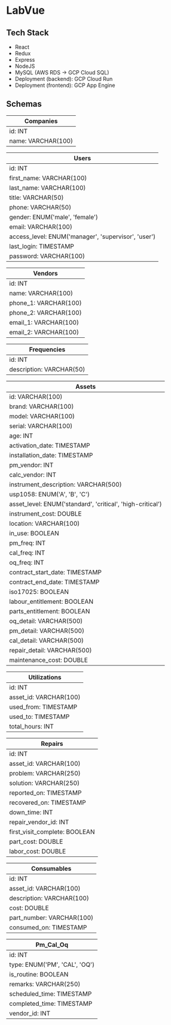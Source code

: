 # LabVue

## Tech Stack
- React
- Redux
- Express
- NodeJS
- MySQL (AWS RDS -> GCP Cloud SQL)
- Deployment (backend): GCP Cloud Run
- Deployment (frontend): GCP App Engine

## Schemas
| Companies |
| --------- |
| id: INT  |
| name: VARCHAR(100) |

| Users |
| ----- |
| id: INT |
| first_name: VARCHAR(100) |
| last_name: VARCHAR(100) |
| title: VARCHAR(50) |
| phone: VARCHAR(50) |
| gender: ENUM('male', 'female') |
| email: VARCHAR(100) |
| access_level: ENUM('manager', 'supervisor', 'user') |
| last_login: TIMESTAMP |
| password: VARCHAR(100) |

| Vendors |
| ------ |
| id: INT |
| name: VARCHAR(100) |
| phone_1: VARCHAR(100) |
| phone_2: VARCHAR(100) |
| email_1: VARCHAR(100) |
| email_2: VARCHAR(100) |

| Frequencies | 
| --------- |
| id: INT |
| description: VARCHAR(50) |

| Assets |
| ------ |
| id: VARCHAR(100) |
| brand: VARCHAR(100) |
| model: VARCHAR(100) |
| serial: VARCHAR(100) |
| age: INT |
| activation_date: TIMESTAMP |
| installation_date: TIMESTAMP |
| pm_vendor: INT | # id of vendor
| calc_vendor: INT | # id of vendor
| instrument_description: VARCHAR(500) |
| usp1058: ENUM('A', 'B', 'C') |
| asset_level: ENUM('standard', 'critical', 'high-critical') |
| instrument_cost: DOUBLE |
| location: VARCHAR(100) |
| in_use: BOOLEAN |
| pm_freq: INT |
| cal_freq: INT |
| oq_freq: INT |
| contract_start_date: TIMESTAMP |
| contract_end_date: TIMESTAMP |
| iso17025: BOOLEAN |
| labour_entitlement: BOOLEAN |
| parts_entitlement: BOOLEAN |
| oq_detail: VARCHAR(500) |
| pm_detail: VARCHAR(500) |
| cal_detail: VARCHAR(500) |
| repair_detail: VARCHAR(500) |
| maintenance_cost: DOUBLE |


| Utilizations |
| ------------ |
| id: INT |
| asset_id: VARCHAR(100) |
| used_from: TIMESTAMP |
| used_to: TIMESTAMP |
| total_hours: INT |

| Repairs |
| ------- |
| id: INT |
| asset_id: VARCHAR(100) |
| problem: VARCHAR(250) |
| solution: VARCHAR(250) |
| reported_on: TIMESTAMP |
| recovered_on: TIMESTAMP |
| down_time: INT |
| repair_vendor_id: INT |
| first_visit_complete: BOOLEAN |
| part_cost: DOUBLE |
| labor_cost: DOUBLE |

| Consumables |
| ----------- |
| id: INT |
| asset_id: VARCHAR(100) |
| description: VARCHAR(100) |
| cost: DOUBLE |
| part_number: VARCHAR(100) |
| consumed_on: TIMESTAMP |

| Pm_Cal_Oq |
| ------ |
| id: INT |
| type: ENUM('PM', 'CAL', 'OQ') |
| is_routine: BOOLEAN |
| remarks: VARCHAR(250) |
| scheduled_time: TIMESTAMP |
| completed_time: TIMESTAMP |
| vendor_id: INT |

